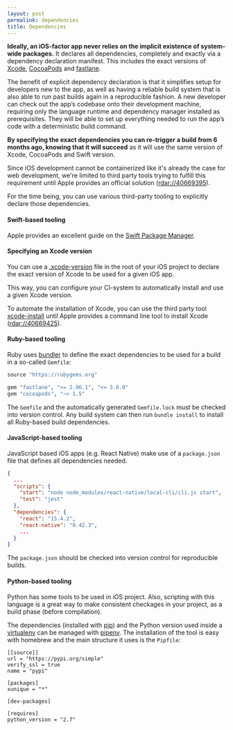 ```yaml
---
layout: post
permalink: dependencies
title: Dependencies
---
```


**Ideally, an iOS-factor app never relies on the implicit existence of system-wide packages.** It declares all dependencies, completely and exactly via a dependency declaration manifest. This includes the exact versions of [Xcode](https://developer.apple.com/xcode), [CocoaPods](https://cocoapods.org) and [fastlane](https://fastlane.tools). 

The benefit of explicit dependency declaration is that it simplifies setup for developers new to the app, as well as having a reliable build system that is also able to run past builds again in a reproducible fashion. A new developer can check out the app’s codebase onto their development machine, requiring only the language runtime and dependency manager installed as prerequisites. They will be able to set up everything needed to run the app’s code with a deterministic build command.

**By specifying the exact dependencies you can re-trigger a build from 6 months ago, knowing that it will succeed** as it will use the same version of Xcode, CocoaPods and Swift version. 

Since iOS development cannot be containerized like it's already the case for web development, we're limited to third party tools trying to fulfill this requirement until Apple provides an official solution ([rdar://40669395](https://openradar.appspot.com/radar?id=4929082424819712)).

For the time being, you can use various third-party tooling to explicitly declare those dependencies.

#### Swift-based tooling

Apple provides an excellent guide on the [Swift Package Manager](https://swift.org/package-manager).

#### Specifying an Xcode version

You can use a [.xcode-version](https://github.com/fastlane/ci/blob/master/docs/xcode-version.md) file in the root of your iOS project to declare the exact version of Xcode to be used for a given iOS app.

This way, you can configure your CI-system to automatically install and use a given Xcode version. 

To automate the installation of Xcode, you can use the third party tool [xcode-install](https://github.com/krausefx/xcode-install) until Apple provides a command line tool to install Xcode ([rdar://40669425](https://openradar.appspot.com/radar?id=5064112975380480)).

#### Ruby-based tooling

Ruby uses [bundler](https://bundler.io) to define the exact dependencies to be used for a build in a so-called `Gemfile`:

```ruby
source "https://rubygems.org"

gem "fastlane", ">= 2.96.1", "<= 3.0.0"
gem "cocoapods", "~> 1.5"
```

The `Gemfile` and the automatically generated `Gemfile.lock` must be checked into version control. Any build system can then run `bundle install` to install all Ruby-based build dependencies.

#### JavaScript-based tooling

JavaScript based iOS apps (e.g. React Native) make use of a `package.json` file that defines all dependencies needed.

```json
{
  ...
  "scripts": {
    "start": "node node_modules/react-native/local-cli/cli.js start",
    "test": "jest"
  },
  "dependencies": {
    "react": "15.4.2",
    "react-native": "0.42.3",
    ...
  }
}
```

The `package.json` should be checked into version control for reproducible builds.

#### Python-based tooling

Python has some tools to be used in iOS project. Also, scripting with this language is a great way to make consistent checkages in your project, as a build phase (before compilation).

The dependencies (installed with [pip](https://pypi.org/project/pip/)) and the Python version used inside a [virtualenv](https://virtualenv.pypa.io/) can be managed with [pipenv](https://github.com/pypa/pipenv). The installation of the tool is easy with homebrew and the main structure it uses is the `Pipfile`:

```
[[source]]
url = "https://pypi.org/simple"
verify_ssl = true
name = "pypi"

[packages]
xunique = "*"

[dev-packages]

[requires]
python_version = "2.7"
```
